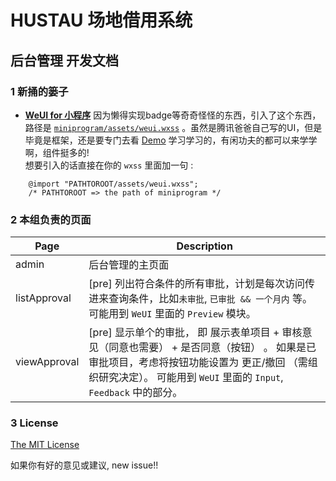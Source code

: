 # HUSTAU 场地借用系统
## 后台管理 开发文档

### 1 新捅的篓子

+ **[WeUI for 小程序](https://github.com/Tencent/weui-wxss)** 
  因为懒得实现badge等奇奇怪怪的东西，引入了这个东西，路径是 [`miniprogram/assets/weui.wxss`](./miniprogram/assets/weui.wxss) 。虽然是腾讯爸爸自己写的UI，但是毕竟是框架，还是要专门去看 [Demo](https://weui.io/) 学习学习的，有闲功夫的都可以来学学啊，组件挺多的!  
  想要引入的话直接在你的 `wxss` 里面加一句 :

```wxss
    @import "PATHTOROOT/assets/weui.wxss";
    /* PATHTOROOT => the path of miniprogram */
```

### 2 本组负责的页面

 Page         |   Description
------------- | ------------------
 admin        | 后台管理的主页面
 listApproval | [pre] 列出符合条件的所有审批，计划是每次访问传进来查询条件，比如`未审批`, `已审批 && 一个月内` 等。 可能用到 `WeUI` 里面的 `Preview` 模块。
 viewApproval | [pre] 显示单个的审批， 即 展示表单项目 + 审核意见（同意也需要） + 是否同意（按钮） 。 如果是已审批项目，考虑将按钮功能设置为 更正/撤回 （需组织研究决定）。 可能用到 `WeUI` 里面的 `Input`, `Feedback` 中的部分。 

### 3 License

[The MIT License](http://opensource.org/licenses/MIT)

如果你有好的意见或建议, new issue!!